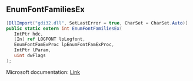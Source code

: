 ## EnumFontFamiliesEx

```csharp
[DllImport("gdi32.dll", SetLastError = true, CharSet = CharSet.Auto)]
public static extern int EnumFontFamiliesEx(
   IntPtr hdc,
   [In] ref LOGFONT lpLogfont,
   EnumFontFamExProc lpEnumFontFamExProc,
   IntPtr lParam,
   uint dwFlags
);
```

Microsoft documentation: [Link](https://docs.microsoft.com/en-us/windows/win32/api/wingdi/nf-wingdi-enumfontfamiliesexa)
